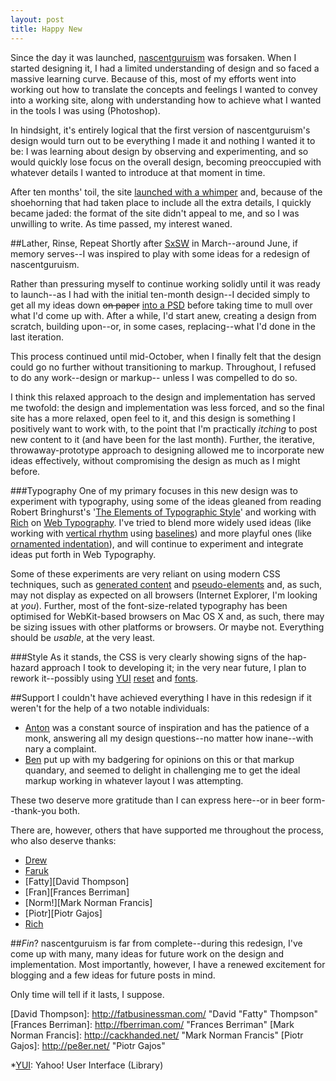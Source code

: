 ```yaml
---
layout: post
title: Happy New
---
```

Since the day it was launched, [nascentguruism][ng] was forsaken. When I
started designing it, I had a limited understanding of design and so
faced a massive learning curve. Because of this, most of my efforts went
into working out how to translate the concepts and feelings I wanted to
convey into a working site, along with understanding how to achieve what
I wanted in the tools I was using (Photoshop).

In hindsight, it's entirely logical that the first version of
nascentguruism's design would turn out to be everything I made it and
nothing I wanted it to be: I was learning about design by observing and
experimenting, and so would quickly lose focus on the overall design,
becoming preoccupied with whatever details I wanted to introduce at that
moment in time.

After ten months' toil, the site [launched with a whimper][launched]
and, because of the shoehorning that had taken place to include all the
extra details, I quickly became jaded: the format of the site didn't
appeal to me, and so I was unwilling to write. As time passed, my
interest waned.

##Lather, Rinse, Repeat
Shortly after [SxSW][SxSW06] in March--around June, if memory serves--I
was inspired to play with some ideas for a redesign of nascentguruism.

Rather than pressuring myself to continue working solidly until it was
ready to launch--as I had with the initial ten-month design--I decided
simply to get all my ideas down <del>on paper</del> <ins>into a
PSD</ins> before taking time to mull over what I'd come up with. After a
while, I'd start anew, creating a design from scratch, building
upon--or, in some cases, replacing--what I'd done in the last iteration.

This process continued until mid-October, when I finally felt that the
design could go no further without transitioning to markup. Throughout,
I refused to do any work--design or markup-- unless I was compelled to
do so.

I think this relaxed approach to the design and implementation has
served me twofold: the design and implementation was less forced, and so
the final site has a more relaxed, open feel to it, and this design is
something I positively want to work with, to the point that I'm
practically _itching_ to post new content to it (and have been for the
last month). Further, the iterative, throwaway-prototype approach to
designing allowed me to incorporate new ideas effectively, without
compromising the design as much as I might before.

###Typography
One of my primary focuses in this new design was to experiment with
typography, using some of the ideas gleaned from reading Robert
Bringhurst's '[The Elements of Typographic Style][Elements]' and working
with [Rich][Rich Rutter] on [Web Typography][]. I've tried to blend more
widely used ideas (like working with [vertical rhythm][wt §2.2.2] using
[baselines][]) and more playful ones (like [ornamented indentation][wt
§2.3.2]), and will continue to experiment and integrate ideas put forth
in Web Typography.

Some of these experiments are very reliant on using modern CSS
techniques, such as [generated content][] and [pseudo-elements][] and,
as such, may not display as expected on all browsers (Internet Explorer,
I'm looking at _you_). Further, most of the font-size-related typography
has been optimised for WebKit-based browsers on Mac OS X and, as such,
there may be sizing issues with other platforms or browsers. Or maybe
not. Everything should be _usable_, at the very least.

###Style
As it stands, the CSS is very clearly showing signs of the hap-hazard
approach I took to developing it; in the very near future, I plan to
rework it--possibly using [YUI][YUI] [reset][YUI reset] and [fonts][YUI
fonts].

##Support
I couldn't have achieved everything I have in this redesign if it
weren't for the help of a two notable individuals:

* [Anton][Anton Peck] was a constant source of inspiration and has the
  patience of a monk, answering all my design questions--no matter how
  inane--with nary a complaint.
* [Ben][Ben Ward] put up with my badgering for opinions on this or that
  markup quandary, and seemed to delight in challenging me to get the
  ideal markup working in whatever layout I was attempting.

These two deserve more gratitude than I can express here--or in beer
form--thank-you both.

There are, however, others that have supported me throughout the
process, who also deserve thanks:

* [Drew][Drew McLellan]
* [Faruk][Faruk Ateş]
* [Fatty][David Thompson]
* [Fran][Frances Berriman]
* [Norm!][Mark Norman Francis]
* [Piotr][Piotr Gajos]
* [Rich][Rich Rutter]


##_Fin_?
nascentguruism is far from complete--during this redesign, I've come up
with many, many ideas for future work on the design and implementation.
Most importantly, however, I have a renewed excitement for blogging and
a few ideas for future posts in mind.

Only time will tell if it lasts, I suppose.

[ng]:				/
[launched]:			/journal/the-inaugural-post/
[SxSW06]:			http://2006.sxsw.com/
[Elements]:			 http://www.amazon.co.uk/Elements-Typographic-Style-Robert-Bringhurst/dp/0881791326/
[Rich Rutter]:		http://clagnut.com/ "Rich Rutter"
[Web Typography]: 	http://webtypography.net/
[wt §2.2.2]:		http://webtypography.net/Rhythm_and_Proportion/Vertical_Motion/2.2.2/ "Web Typography §2.2.2: Add and delete vertical space in measured intervals"
[wt §2.3.2]:		http://webtypography.net/Rhythm_and_Proportion/Blocks_and_Paragraphs/2.3.2/ "Web Typography §2.3.2: In continuous text mark all paragraphs after the first with an indent of at least one en"
[baselines]: 		/journal/happy-new?show=baselines "View this page with baselines visible"
[generated content]: http://www.w3.org/TR/CSS21/generate.html "CSS 2.1 §12: Generated content, automatic numbering, and lists"
[pseudo-elements]: http://www.w3.org/TR/CSS21/selector.html#q20 "CSS 2.1 §5.12: Selectors (Pseudo-elements)"
[YUI]:				http://developer.yahoo.com/yui/
[YUI reset]:		http://developer.yahoo.com/yui/reset/
[YUI fonts]:		http://developer.yahoo.com/yui/fonts/

[Anton Peck]:		http://antonpeck.com/ "Anton Peck"
[Ben Ward]:			http://ben-ward.co.uk/ "Ben Ward"
[Drew McLellan]:		http://allinthehead.com/ "Drew McLellan"
[Faruk Ateş]:		http://kurafire.net/ "Faruk Ateş"
[David Thompson]:	http://fatbusinessman.com/ "David "Fatty" Thompson"
[Frances Berriman]:	http://fberriman.com/ "Frances Berriman"
[Mark Norman Francis]:	http://cackhanded.net/ "Mark Norman Francis"
[Piotr Gajos]:		http://pe8er.net/	"Piotr Gajos"

*[YUI]: Yahoo! User Interface (Library)
